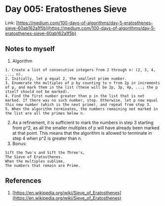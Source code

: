 # Day 005: Eratosthenes Sieve

Link: [https://medium.com/100-days-of-algorithms/day-5-eratosthenes-sieve-60ab162a1f5b](https://medium.com/100-days-of-algorithms/day-5-eratosthenes-sieve-60ab162a1f5b)

## Notes to myself

1. Algorithm
```
1. Create a list of consecutive integers from 2 through n: (2, 3, 4, ..., n).
2. Initially, let p equal 2, the smallest prime number.
3. Enumerate the multiples of p by counting to n from 2p in increments of p, and mark them in the list (these will be 2p, 3p, 4p, ...; the p itself should not be marked).
4. Find the first number greater than p in the list that is not marked. If there was no such number, stop. Otherwise, let p now equal this new number (which is the next prime), and repeat from step 3.
5. When the algorithm terminates, the numbers remaining not marked in the list are all the primes below n.
```

2. As a refinement, it is sufficient to mark the numbers in step 3 starting from p^2, as all the smaller multiples of p will have already been marked at that point. This means that the algorithm is allowed to terminate in step 4 when p^2 is greater than n.
3. Bonus:
```
Sift the Two's and Sift the Three's,
The Sieve of Eratosthenes.
When the multiples sublime,
The numbers that remain are Prime.

```
## References

1. [https://en.wikipedia.org/wiki/Sieve_of_Eratosthenes](https://en.wikipedia.org/wiki/Sieve_of_Eratosthenes)